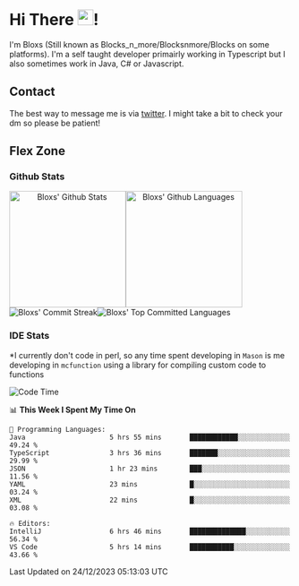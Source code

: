 # Hi There <img src="https://media.giphy.com/media/hvRJCLFzcasrR4ia7z/giphy.gif" width="28">!
I'm Bloxs (Still known as Blocks_n_more/Blocksnmore/Blocks on some platforms). I'm a self taught developer primairly working in Typescript but I also sometimes work in Java, C# or Javascript. 

## Contact
The best way to message me is via [twitter](https://twitter.com/blocksnmore). I might take a bit to check your dm so please be patient!

## Flex Zone
### Github Stats
<div style="display: flex;" align="center">
  <img src="https://readme-stats-gules.vercel.app/api?username=Blocksnmore&bg_color=23272A&show_icons=true&count_private=true&title_color=fff&text_color=fff&icon_color=3d34eb&hide_border=true&border_radius=10" alt="Bloxs' Github Stats" style="height: 13rem" />
 <img src="https://readme-stats-gules.vercel.app/api/top-langs/?username=Blocksnmore&layout=donut&count_private=true&hide_border=true&bg_color=23272A&title_color=fff&text_color=fff&icon_color=3d34eb&border_radius=10" alt="Bloxs' Github Languages" style="height: 13rem;" />
</div>
<div style="display: flex;" align="center">
  <img src="https://streak-stats.demolab.com?user=Blocksnmore&theme=github-dark-blue&hide_border=true" alt="Bloxs' Commit Streak">
  <img src="http://github-profile-summary-cards.vercel.app/api/cards/most-commit-language?username=Blocksnmore&theme=github_dark" alt="Bloxs' Top Committed Languages">
</div>

### IDE Stats
*I currently don't code in perl, so any time spent developing in `Mason` is me developing in `mcfunction` using a library for compiling custom code to functions
<!--START_SECTION:waka-->
![Code Time](http://img.shields.io/badge/Code%20Time-697%20hrs%2051%20mins-blue)

📊 **This Week I Spent My Time On** 

```text
💬 Programming Languages: 
Java                     5 hrs 55 mins       ████████████░░░░░░░░░░░░░   49.24 % 
TypeScript               3 hrs 36 mins       ███████░░░░░░░░░░░░░░░░░░   29.99 % 
JSON                     1 hr 23 mins        ███░░░░░░░░░░░░░░░░░░░░░░   11.56 % 
YAML                     23 mins             █░░░░░░░░░░░░░░░░░░░░░░░░   03.24 % 
XML                      22 mins             █░░░░░░░░░░░░░░░░░░░░░░░░   03.08 % 

🔥 Editors: 
IntelliJ                 6 hrs 46 mins       ██████████████░░░░░░░░░░░   56.34 % 
VS Code                  5 hrs 14 mins       ███████████░░░░░░░░░░░░░░   43.66 % 
```


 Last Updated on 24/12/2023 05:13:03 UTC
<!--END_SECTION:waka-->
